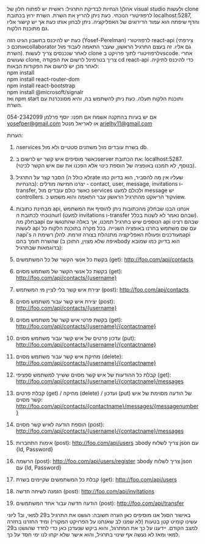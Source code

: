 אהלן!
הנחיות לבדיקת התרגיל:
ראשית יש לפתוח חלון של visual studio ולעשות clone לרפוזיטורי הנוכחי.
כעת ניתן להריץ את השרת. השרת ירוץ בכתובת localhost:5287, והדף שיפתח הוא עמוד הדירוגים של האפליקציה. ניתן לבחון אותו כעת אך יש קישור אליו גם מתוכנת הלקוח.

כעת יש להיכנס בחשבון הגיט הזה (Yosef-Perelman) לרפוזיטורי react-api (צירפתי אותכם כcollaborator גם אליו. זה בעצם התרגיל הראשון, שעבר התאמה לעבוד מול השרת).
לאחר שנכנסים צריך לעשות clone לרפוזיטורי לתוך פרויקט בvscode.
אחרי שעושים clone, צריך בטרמינל לרשום את הפקודה cd react-api כדי להיכנס לתיקיה.
לאחר מכן יש לרשום את הפקודות הבאות: <br />
npm install <br />
npm install react-router-dom <br />
npm install react-bootstrap <br />
npm install @microsoft/signalr <br />
ואז npm start ותוכנת הלקוח תעלה.
כעת ניתן להשתמש בה, והיא מסונכרנת עם השרת.

אם יש בעיות בהתקנה אשמח אם תפנו: 
יוסף פרלמן 054-2342099 yosefper@gmail.com
או לאריאל מנטל arielhy11@gmail.com

הערות:
1. הservices בשרת עובדים מול משתנים סטטיים ולא מול db.
2. כאשר מוסיפים איש קשר יש לרשום בserver את הכתובת: localhost:5287. (בנוסף, לא תמכנו באופציה של הוספת כינוי אלא הפכנו את שם איש הקשר לכינוי).
3. הסבר קצר על התרגיל (לא כולל הrate שעליו אין מה להסביר, הוא בדיוק כמו בהנחיות): יצרנו חמישה מודלים - contact, user, message, invitations ו-transfer, כאשר כולם עובדים מול services ולכולם למעט message יש controllers. קוד הריאקט מהתרגיל הראשון עבר התאמה והוא משמש כview.
4. מבחינת כתובות api, אנחנו הבנו שבחלק מהכתובות ניתן להוסיף את המשתמש הנוכחי לכתובת הurl (למעט invitations ו-transfer שבהם נאמר לא לשנות בכלל). בחלק מהapi הנוספים שיש בתרגיל תמכנו, אך באלה שהתנגשו עם api שבהם רצינו לעשות api עם שם משתמש בחרנו באופציה השנייה.
בכל מקרה בתוכנת הלקוח כל הapi's מעודכנים ופעולת האפליקציה מתנהלת בצורה זורמת.
להלן רשימת הapi שהשרת תומך בהם (איפה שלא מצוין, התוכן בbody הוא בדיוק כמו שמובא בדוגמאות שבתרגיל): 


1.	בקשת כל אנשי הקשר של כל המשתמשים (get): http://foo.com/api/contacts

2.	בקשת כל אנשי הקשר של משתמש מסוים (get): http://foo.com/api/contacts/{username}

3.	יצירת איש קשר בלי לציין מי המשתמש (post): http://foo.com/api/contacts

4.	יצירת איש קשר עבור משתמש מסוים (post): http://foo.com/api/contacts/{username}

5.	בקשת פרטי איש קשר של משתמש מסוים (get): http://foo.com/api/contacts/{username}/{contactname}

6.	עדכון פרטים של איש קשר עבור משתמש מסוים (put): http://foo.com/api/contacts/{username}/{contactname}

7.	מחיקת איש קשר עבור משתמש מסוים (delete): http://foo.com/api/contacts/{username}/{contactname}

8.	קבלת כל ההודעות של איש קשר מסוים ששייך למשתמש ספציפי (get): http://foo.com/api/contacts/{username}/{contactname}/messages

9.	קבלת פרטים (get) / מחיקה (delete) / ועדכון (put) של הודעה מסוימת של איש קשר מסוים: http://foo.com/api/contacts/{contactname}/messages/{messagenumber}

10.	הוספת הודעה לאיש קשר מסוים (post): http://foo.com/api/contacts/{username}/{contactname}/messages

11.	אימות התחברות (post): http://foo.com/api/users
בbody צריך לשלוח json עם {Id, Password}

12.	הרשמה (post): http://foo.com/api/users/register
בbody צריך לשלוח json עם {Id, Password}

13.	קבלת כל המשתמשים שקיימים בשרת (get): http://foo.com/api/users

14.	הזמנה לשיחה חדשה (post): http://foo.com/api/invitations

15.	הודעה חדשה עבור אחד המשתמשים (post): http://foo.com/api/transfer

באישור הסגל אנו מוסיפים כאן הערה חשובה: הגשנו את התרגיל ב29 למאי, וב1 ליוני עשינו קומיט קטן בטעות (לא שמנו לב שאנחנו על הפרויקט המקורי) ומיד החזרנו בחזרה למצב הקודם. יידענו על כך את המתרגל, והוא ביקש שנעדכן כאן כדי לחדד שהגשנו ב29 למאי ומאז לא נעשה אף שינוי בתרגיל, והוא אישר שלא יקחו לנו ימי חסד על כך.
